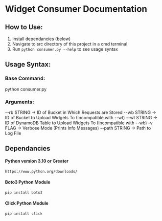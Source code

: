 # Widget Consumer Documentation

## How to Use:

1. Install dependancies (below)
1. Navigate to src directory of this project in a cmd terminal
1. Run `python consumer.py --help` to see usage syntax

## Usage Syntax:

### Base Command:
python consumer.py

### Arguments:
--rb STRING -> ID of Bucket in Which Requests are Stored
--wb STRING -> ID of Bucket to Upload Widgets To (Incompatible with --wt)
--wt STRING -> ID of DynamoDB Table to Upload Widgets To (Incompatible with --wb)
-v FLAG -> Verbose Mode (Prints Info Messages)
--path STRING -> Path to Log File

## Dependancies

#### Python version 3.10 or Greater
```
https://www.python.org/downloads/
```

#### Boto3 Python Module
```
pip install boto3
```

#### Click Python Module
```
pip install click
```


